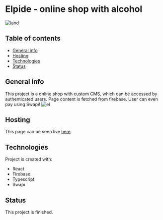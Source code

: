 # Elpide - online shop with alcohol
![land](https://user-images.githubusercontent.com/51713265/177221471-ba1e89ff-65c5-43d1-ac41-53378644fd9b.JPG)

## Table of contents
* [General info](#general-info)
* [Hosting](#hosting)
* [Technologies](#technologies)
* [Status](#status)

## General info
This project is a online shop with custom CMS, which can be accessed by authenticated users. Page content is fetched from firebase. User can even pay using Swapi!
![el](https://user-images.githubusercontent.com/51713265/177221486-58614b11-a6d2-4087-820f-cb4afb97da5b.JPG)
## Hosting
This page can be seen live [here](https://elpida-6c698.web.app).
## Technologies
Project is created with:
* React
* Firebase
* Typescript
* Swapi
## Status
This project is finished.
